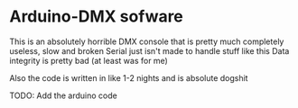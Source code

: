# Arduino-DMX sofware

This is an absolutely horrible DMX console that is pretty much completely useless, slow and broken
Serial just isn't made to handle stuff like this
Data integrity is pretty bad (at least was for me)

Also the code is written in like 1-2 nights and is absolute dogshit

TODO:
Add the arduino code
